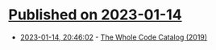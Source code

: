 # [Published on 2023-01-14](index.md)

* [2023-01-14, 20:46:02](https://news.ycombinator.com/item?id=34384016) - [The Whole Code Catalog (2019)](https://futureofcoding.org/catalog/)
